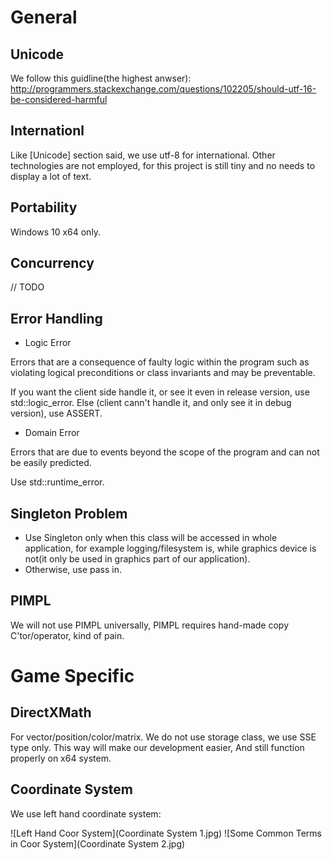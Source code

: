# General

## Unicode

We follow this guidline(the highest anwser):
http://programmers.stackexchange.com/questions/102205/should-utf-16-be-considered-harmful

## Internationl

Like [Unicode] section said, we use utf-8 for international. 
Other technologies are not employed, for this project is still tiny and no needs to display a lot of text.

## Portability

Windows 10 x64 only.

## Concurrency

// TODO

## Error Handling

- Logic Error

Errors that are a consequence of faulty logic within the program such as violating logical preconditions or class invariants and may be preventable.

If you want the client side handle it, or see it even in release version, use std::logic_error. Else (client cann't handle it, and only see it in debug version), use ASSERT.

- Domain Error

Errors that are due to events beyond the scope of the program and can not be easily predicted.

Use std::runtime_error.


## Singleton Problem

- Use Singleton only when this class will be accessed in whole application, for example logging/filesystem is, while graphics device is not(it only be used in graphics part of our application).
- Otherwise, use pass in.

## PIMPL

We will not use PIMPL universally, PIMPL requires hand-made copy C'tor/operator, kind of pain. 


# Game Specific

## DirectXMath

For vector/position/color/matrix. We do not use storage class, we use SSE type only. 
This way will make our development easier, And still function properly on x64 system.

## Coordinate System

We use left hand coordinate system:

![Left Hand Coor System](Coordinate System 1.jpg)
![Some Common Terms in Coor System](Coordinate System 2.jpg)